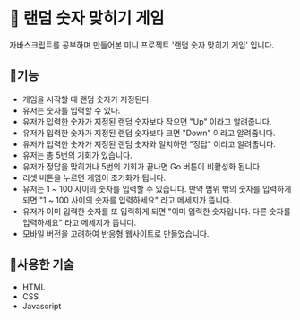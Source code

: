 # 🔢 랜덤 숫자 맞히기 게임
자바스크립트를 공부하며 만들어본 미니 프로젝트 '랜덤 숫자 맞히기 게임' 입니다.
## 📍기능
- 게임을 시작할 때 랜덤 숫자가 지정된다.
- 유저는 숫자를 입력할 수 있다.
- 유저가 입력한 숫자가 지정된 랜덤 숫자보다 작으면 "Up" 이라고 알려줍니다.
- 유저가 입력한 숫자가 지정된 랜덤 숫자보다 크면 "Down" 이라고 알려줍니다.
- 유저가 입력한 숫자가 지정된 랜덤 숫자와 일치하면 "정답" 이라고 알려줍니다.
- 유저는 총 5번의 기회가 있습니다.
- 유저가 정답을 맞히거나 5번의 기회가 끝나면 Go 버튼이 비활성화 됩니다.
- 리셋 버튼을 누르면 게임이 초기화가 됩니다.
- 유저는 1 ~ 100 사이의 숫자를 입력할 수 있습니다. 만약 범위 밖의 숫자를 입력하게 되면 "1 ~ 100 사이의 숫자를 입력하세요" 라고 메세지가 뜹니다.
- 유저가 이미 입력한 숫자를 또 입력하게 되면 "이미 입력한 숫자입니다. 다른 숫자를 입력하세요" 라고 메세지가 뜹니다.
- 모바일 버전을 고려하여 반응형 웹사이트로 만들었습니다.
## 📍사용한 기술
- HTML
- CSS
- Javascript
